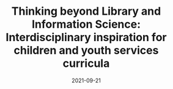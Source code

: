 ---
types: ["publication"]
date: 2021-09-21
layout: publication
publication_types: "journal"
title: "Thinking beyond Library and Information Science: Interdisciplinary inspiration for children and youth services curricula"
co-authors: ["Sarah Barriage","Daniela DiGiacomo"]
outlets: ["Journal of Education for Library and Information Science"]
projects: [""]
topics: ["pedagogy"]
methods: ["non-empirical"]
link: "/2022-Barriage-et-al-interdisciplinary-LIS.pdf"
link_type: "preprint" 
summary: "Scholars working in the area of children and youth services (CYS) have called for researchers and educators to look to disciplines outside of Library and Information Science (LIS) for inspiration in moving this area of the field forward. In this paper, we explore the opportunities provided by incorporating theoretical approaches and concepts from the fields of childhood studies, learning sciences, and educational technology in three separate special topics courses offered at the University of Kentucky. In these courses, we draw on our knowledge and expertise within fields external to LIS in order to encourage our students to think deeply and critically about how they think about, interact with, and provide services for children and youth. While two of the three courses are not solely focused on children and youth, all include content relevant to CYS professionals. In each section, we highlight the ways in which our different disciplinary expertise influences both the material we teach and the ways in which we teach. We then discuss the commonalities amongst our experiences and the potential that incorporating concepts and theories from these and other disciplines has for broadening CYS curricula more generally."
citation: 'Barriage, S., DiGiacomo, D. K., & <strong>Greenhalgh</strong>, S. P. (2022). Thinking beyond Library and Information Science: Interdisciplinary inspiration for children and youth services curricula. <em>Journal of Education for Library and Information Science</em>, <em>63</em>(1), 1-18. <a href="https://doi.org/10.3138/jelis-2020-0079">https://doi.org/10.3138/jelis-2020-0079</a>'
---